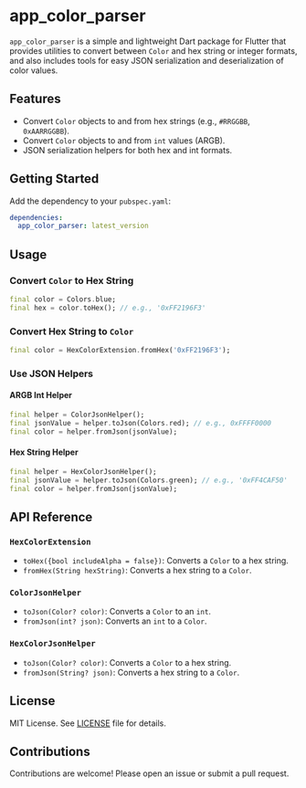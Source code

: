 # app_color_parser

`app_color_parser` is a simple and lightweight Dart package for Flutter that provides utilities to convert between `Color` and hex string or integer formats, and also includes tools for easy JSON serialization and deserialization of color values.

## Features

- Convert `Color` objects to and from hex strings (e.g., `#RRGGBB`, `0xAARRGGBB`).
- Convert `Color` objects to and from `int` values (ARGB).
- JSON serialization helpers for both hex and int formats.

## Getting Started

Add the dependency to your `pubspec.yaml`:

```yaml
dependencies:
  app_color_parser: latest_version
```

## Usage

### Convert `Color` to Hex String
```dart
final color = Colors.blue;
final hex = color.toHex(); // e.g., '0xFF2196F3'
```

### Convert Hex String to `Color`
```dart
final color = HexColorExtension.fromHex('0xFF2196F3');
```

### Use JSON Helpers

#### ARGB Int Helper
```dart
final helper = ColorJsonHelper();
final jsonValue = helper.toJson(Colors.red); // e.g., 0xFFFF0000
final color = helper.fromJson(jsonValue);
```

#### Hex String Helper
```dart
final helper = HexColorJsonHelper();
final jsonValue = helper.toJson(Colors.green); // e.g., '0xFF4CAF50'
final color = helper.fromJson(jsonValue);
```

## API Reference

### `HexColorExtension`
- `toHex({bool includeAlpha = false})`: Converts a `Color` to a hex string.
- `fromHex(String hexString)`: Converts a hex string to a `Color`.

### `ColorJsonHelper`
- `toJson(Color? color)`: Converts a `Color` to an `int`.
- `fromJson(int? json)`: Converts an `int` to a `Color`.

### `HexColorJsonHelper`
- `toJson(Color? color)`: Converts a `Color` to a hex string.
- `fromJson(String? json)`: Converts a hex string to a `Color`.

## License

MIT License. See [LICENSE](LICENSE) file for details.

## Contributions

Contributions are welcome! Please open an issue or submit a pull request.
